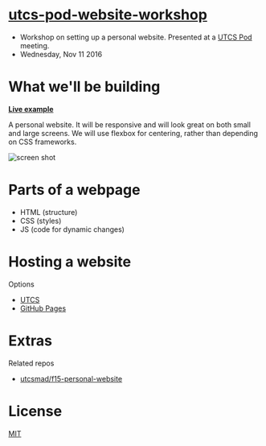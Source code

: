 # [utcs-pod-website-workshop](https://github.com/nishanths/utcs-pod-website-workshop)

* Workshop on setting up a personal website. Presented at a [UTCS Pod](https://www.cs.utexas.edu/undergraduate/student-engagement-and-support/360-connections/cs-pods) meeting.
* Wednesday, Nov 11 2016


# What we'll be building

**[Live example](http://utcsmad.github.io/utcs-pod-website-workshop)**

A personal website. It will be responsive and will look great on both small and large screens. We will use flexbox for centering, rather than depending on CSS frameworks.

![screen shot](http://i.imgur.com/XvdQoPU.png)

# Parts of a webpage

* HTML (structure)
* CSS (styles)
* JS (code for dynamic changes)

# Hosting a website

Options

* [UTCS](http://www.cs.utexas.edu/facilities/documentation/web)
* [GitHub Pages](https://pages.github.com)

# Extras

Related repos

* [utcsmad/f15-personal-website](https://github.com/utcsmad/f15-personal-website)

# License 

[MIT](http://nishanths.mit-license.org)


